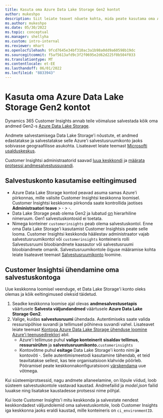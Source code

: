 ```yaml
---
title: Kasuta oma Azure Data Lake Storage Gen2 kontot
author: mukeshpo
description: Siit leiate teavet nõuete kohta, mida peate kasutama oma Azure Data Lake Storage kontot Customer Insightsi andmete talletamiseks.
ms.author: mukeshpo
ms.date: 05/30/2022
ms.topic: conceptual
ms.manager: shellyha
ms.custom: intro-internal
ms.reviewer: mhart
ms.openlocfilehash: 9fcd7645e34bf310ac3a1b98a0dd9a60598b19dc
ms.sourcegitcommit: f5af5613afd9c3f2f0695e2d62d225f0b504f033
ms.translationtype: MT
ms.contentlocale: et-EE
ms.lasthandoff: 06/01/2022
ms.locfileid: "8833943"
---
```

# <a name="use-your-own-azure-data-lake-storage-gen2-account"></a>Kasuta oma Azure Data Lake Storage Gen2 kontot

Dynamics 365 Customer Insights annab teile võimaluse salvestada kõik oma andmed Gen2-s [Azure Data Lake Storage](/azure/storage/blobs/data-lake-storage-introduction).

Andmete salvestamisega Data Lake Storage'i nõustute, et andmed edastatakse ja salvestatakse selle Azure'i salvestusruumikonto jaoks sobivasse geograafilisse asukohta. Lisateavet leiate teemast [Microsofti usalduskeskus](https://www.microsoft.com/trust-center).

Customer Insightsi administraatorid saavad [luua keskkondi](create-environment.md) ja [määrata protsessi andmesalvestussuvandi](create-environment.md#step-2-configure-data-storage).

## <a name="prerequisites-to-use-your-storage-account"></a>Salvestuskonto kasutamise eeltingimused

- Azure Data Lake Storage kontod peavad asuma samas Azure'i piirkonnas, mille valisite Customer Insightsi keskkonna loomisel. Customer Insightsi keskkonna piirkonda saate kontrollida jaotises **Administraatori teave** > **·** > **·**.
- Data Lake Storage peab olema Gen2 ja lubatud [on](/azure/storage/blobs/create-data-lake-storage-account) hierarhiline nimeruum. Gen1 salvestuskontosid ei toetata.
- Nimega konteiner `customerinsights` peab olema salvestuskontol. Enne oma Data Lake Storage'i kasutamist Customer Insightsis peate selle looma. Customer Insightsi keskkonda häälestav administraator vajab salvestusruumikontol või `customerinsights` konteineris rolli Salvestusruumi bloobiandmete kaasautor või salvestusruumi bloobiandmete omanik. Salvestusruumikontole õiguse määramise kohta leiate lisateavet teemast [Salvestusruumikonto](/azure/storage/common/storage-account-create?toc=%2Fazure%2Fstorage%2Fblobs%2Ftoc.json&tabs=azure-portal) loomine.

## <a name="connect-customer-insights-with-your-storage-account"></a>Customer Insightsi ühendamine oma salvestuskontoga

Uue keskkonna loomisel veenduge, et Data Lake Storage'i konto oleks olemas ja kõik eeltingimused oleksid täidetud.

1. Seadke keskkonna loomise ajal olevas **andmesalvestusetapis** väärtusele **Salvesta väljundandmed** väärtusele **Azure Data Lake Storage Gen2**.
1. Valige, kuidas **salvestusruumi** ühendada. Autentimiseks saate valida ressursipõhise suvandi ja tellimusel põhineva suvandi vahel. Lisateavet leiate teemast [Kontoga Azure Data Lake Storage ühenduse loomine Azure'i teenusedirektori](connect-service-principal.md) abil.
   - Azure'i tellimuse puhul **valige konteinerit** **sisaldav tellimus**, **ressursirühm** ja **salvestusruumikonto.**`customerinsights`
   - Kontovõtme puhul **esitage** Data Lake Storage'i konto nimi **ja** kontovõti **·**. Selle autentimismeetodi kasutamine tähendab, et teid teavitatakse sellest, kas teie organisatsioon klahvide pöörleb. Pööramisel peate keskkonnakonfiguratsiooni [värskendama](manage-environments.md#edit-an-existing-environment) uue võtmega.

Kui süsteemiprotsessid, nagu andmete allaneelamine, on lõpule viidud, loob süsteem salvestuskontole vastavad kaustad. Andmefailid ja *model.json* failid luuakse ning lisatakse kaustadesse protsessi nime põhjal.

Kui loote Customer Insights'i mitu keskkonda ja salvestate nendest keskkondadest väljundolemid oma salvestuskontole, loob Customer Insights iga keskkonna jaoks eraldi kaustad, mille konteineris on `ci_environmentID`.
